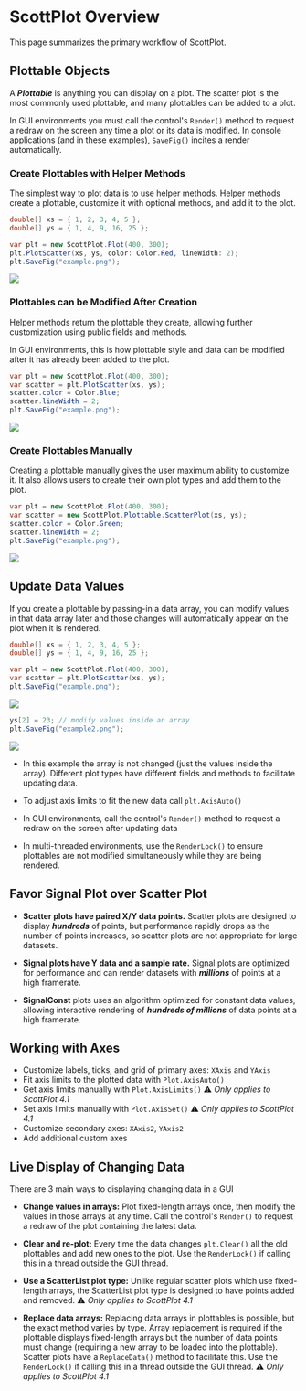 # ScottPlot Overview

This page summarizes the primary workflow of ScottPlot.

## Plottable Objects

A ***Plottable*** is anything you can display on a plot. The scatter plot is the most commonly used plottable, and many plottables can be added to a plot.

In GUI environments you must call the control's `Render()` method to request a redraw on the screen any time a plot or its data is modified. In console applications (and in these examples), `SaveFig()` incites a render automatically.

### Create Plottables with Helper Methods
The simplest way to plot data is to use helper methods. Helper methods create a plottable, customize it with optional methods, and add it to the plot.

```cs
double[] xs = { 1, 2, 3, 4, 5 };
double[] ys = { 1, 4, 9, 16, 25 };

var plt = new ScottPlot.Plot(400, 300);
plt.PlotScatter(xs, ys, color: Color.Red, lineWidth: 2);
plt.SaveFig("example.png");
```

![](images/create-plottable-red.png)

### Plottables can be Modified After Creation

Helper methods return the plottable they create, allowing further customization using public fields and methods. 

In GUI environments, this is how plottable style and data can be modified after it has already been added to the plot.

```cs
var plt = new ScottPlot.Plot(400, 300);
var scatter = plt.PlotScatter(xs, ys);
scatter.color = Color.Blue;
scatter.lineWidth = 2;
plt.SaveFig("example.png");
```

![](images/create-plottable-blue.png)

### Create Plottables Manually

Creating a plottable manually gives the user maximum ability to customize it. It also allows users to create their own plot types and add them to the plot.

```cs
var plt = new ScottPlot.Plot(400, 300);
var scatter = new ScottPlot.Plottable.ScatterPlot(xs, ys);
scatter.color = Color.Green;
scatter.lineWidth = 2;
plt.SaveFig("example.png");
```

![](images/create-plottable-green.png)

## Update Data Values

If you create a plottable by passing-in a data array, you can modify values in that data array later and those changes will automatically appear on the plot when it is rendered.

```cs
double[] xs = { 1, 2, 3, 4, 5 };
double[] ys = { 1, 4, 9, 16, 25 };

var plt = new ScottPlot.Plot(400, 300);
var scatter = plt.PlotScatter(xs, ys);
plt.SaveFig("example.png");
```

![](images/modify-plottable-before.png)

```cs
ys[2] = 23; // modify values inside an array
plt.SaveFig("example2.png");
```

![](images/modify-plottable-after.png)

* In this example the array is not changed (just the values inside the array). Different plot types have different fields and methods to facilitate updating data.

* To adjust axis limits to fit the new data call `plt.AxisAuto()`

* In GUI environments, call the control's `Render()` method to request a redraw on the screen after updating data

* In multi-threaded environments, use the `RenderLock()` to ensure plottables are not modified simultaneously while they are being rendered.

## Favor Signal Plot over Scatter Plot

* **Scatter plots have paired X/Y data points.** Scatter plots are designed to display ***hundreds*** of points, but performance rapidly drops as the number of points increases, so scatter plots are not appropriate for large datasets.

* **Signal plots have Y data and a sample rate.** Signal plots are optimized for performance and can render datasets with ***millions*** of points at a high framerate.

* **SignalConst** plots uses an algorithm optimized for constant data values, allowing interactive rendering of ***hundreds of millions*** of data points at a high framerate.

## Working with Axes

* Customize labels, ticks, and grid of primary axes: `XAxis` and `YAxis`
* Fit axis limits to the plotted data with `Plot.AxisAuto()`
* Get axis limits manually with `Plot.AxisLimits()` ⚠️ _Only applies to ScottPlot 4.1_
* Set axis limits manually with `Plot.AxisSet()` ⚠️ _Only applies to ScottPlot 4.1_
* Customize secondary axes: `XAxis2`, `YAxis2`
* Add additional custom axes

## Live Display of Changing Data

There are 3 main ways to displaying changing data in a GUI

* **Change values in arrays:** Plot fixed-length arrays once, then modify the values in those arrays at any time. Call the control's `Render()` to request a redraw of the plot containing the latest data.

* **Clear and re-plot:** Every time the data changes `plt.Clear()` all the old plottables and add new ones to the plot. Use the `RenderLock()` if calling this in a thread outside the GUI thread.

* **Use a ScatterList plot type:** Unlike regular scatter plots which use fixed-length arrays, the ScatterList plot type is designed to have points added and removed. ⚠️ _Only applies to ScottPlot 4.1_

* **Replace data arrays:** Replacing data arrays in plottables is possible, but the exact method varies by type. Array replacement is required if the plottable displays fixed-length arrays but the number of data points must change (requiring a new array to be loaded into the plottable). Scatter plots have a `ReplaceData()` method to facilitate this. Use the `RenderLock()` if calling this in a thread outside the GUI thread. ⚠️ _Only applies to ScottPlot 4.1_